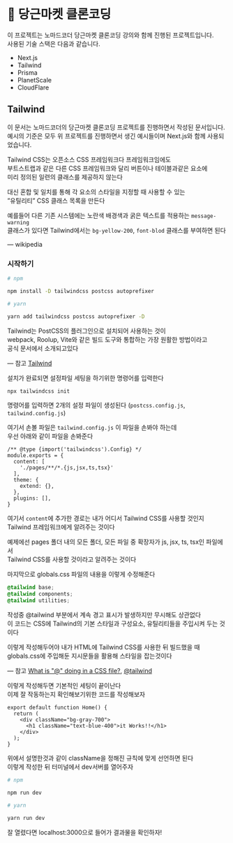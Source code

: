 # 🥕 당근마켓 클론코딩

이 프로젝트는 노마드코더 당근마켓 클론코딩 강의와 함께 진행된 프로젝트입니다.  
사용된 기술 스택은 다음과 같습니다.

- Next.js
- Tailwind
- Prisma
- PlanetScale
- CloudFlare

## Tailwind

이 문서는 노마드코더의 당근마켓 클론코딩 프로젝트를 진행하면서 작성된 문서입니다.  
예시의 기준은 모두 위 프로젝트를 진행하면서 생긴 예시들이며 Next.js와 함께 사용되었습니다.  

Tailwind CSS는 오픈소스 CSS 프레임워크다 프레임워크임에도  
부트스트랩과 같은 다른 CSS 프레임워크와 달리 버튼이나 테이블과같은 요소에  
미리 정의된 일련의 클래스를 제공하지 않는다

대신 혼합 및 일치를 통해 각 요소의 스타일을 지정할 때 사용할 수 있는  
”유틸리티” CSS 클래스 목록을 만든다

예를들어 다른 기존 시스템에는 노란색 배경색과 굵은 텍스트를 적용하는 `message-warning`  
클래스가 있다면 Tailwind에서는 `bg-yellow-200`, `font-blod` 클래스를 부여하면 된다  

— wikipedia

### 시작하기

```bash
# npm

npm install -D tailwindcss postcss autoprefixer

# yarn

yarn add tailwindcss postcss autoprefixer -D
```

Tailwind는 PostCSS의 플러그인으로 설치되어 사용하는 것이  
webpack, Roolup, Vite와 같은 빌드 도구와 통합하는 가장 원활한 방법이라고  
공식 문서에서 소개되고있다  

— 참고 [Tailwind](https://tailwindcss.com/docs/installation/using-postcss)

설치가 완료되면 설정파일 세팅을 하기위한 명령어를 입력한다  

```bash
npx tailwindcss init
```

명령어를 입력하면 2개의 설정 파일이 생성된다 
(`postcss.config.js`, `tailwind.config.js`)

여기서 손볼 파일은 `tailwind.config.js` 이 파일을 손봐야 하는데  
우선 아래와 같이 파일을 손봐준다

```tsx
/** @type {import('tailwindcss').Config} */
module.exports = {
  content: [
    './pages/**/*.{js,jsx,ts,tsx}'
  ],
  theme: {
    extend: {},
  },
  plugins: [],
}
```

여기서 `content`에 추가한 경로는 내가 어디서 Tailwind CSS를 사용할 것인지  
Tailwind 프레임워크에게 알려주는 것이다  

예제에선 pages 폴더 내의 모든 폴더, 모든 파일 중 확장자가 js, jsx, ts, tsx인 파일에서  
Tailwind CSS를 사용할 것이라고 알려주는 것이다

마지막으로 globals.css 파일의 내용을 이렇게 수정해준다

```css
@tailwind base;
@tailwind components;
@tailwind utilities;
```

작성중 @tailwind 부분에서 계속 경고 표시가 발생하지만 무시해도 상관없다  
이 코드는 CSS에 Tailwind의 기본 스타일과 구성요소, 유틸리티들을 주입시켜 두는 것이다  

이렇게 작성해두어야 내가 HTML에 Tailwind CSS를 사용한 뒤 빌드했을 때  
globals.css에 주입해둔 지시문들을 활용해 스타일을 잡는것이다  

— 참고 [What is "@" doing in a CSS file?](https://stackoverflow.com/questions/73059415/what-is-doing-in-a-css-file), [@tailwind](https://tailwindcss.com/docs/functions-and-directives#tailwind)

이렇게 작성해두면 기본적인 세팅이 끝이난다  
이제 잘 작동하는지 확인해보기위한 코드를 작성해보자

```tsx
export default function Home() {
  return (
    <div className="bg-gray-700">
      <h1 className="text-blue-400">it Works!!</h1>
    </div>
  );
}
```

위에서 설명한것과 같이 className을 정해진 규칙에 맞게 선언하면 된다  
이렇게 작성한 뒤 터미널에서 dev서버를 열어주자

```bash
# npm

npm run dev

# yarn

yarn run dev
```

잘 열렸다면 localhost:3000으로 들어가 결과물을 확인하자!